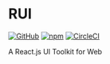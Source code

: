 # RUI


[![GitHub](https://img.shields.io/github/license/wangpeng1994/RUI.svg?color=%230778b9)](https://github.com/wangpeng1994/RUI/blob/master/LICENSE)
[![npm](https://img.shields.io/npm/v/rui888.svg?color=%230778b9)](https://www.npmjs.com/package/react)
[![CircleCI](https://img.shields.io/circleci/build/github/wangpeng1994/RUI.svg?label=circleci)](https://circleci.com/gh/wangpeng1994/RUI)

A React.js UI Toolkit for Web
